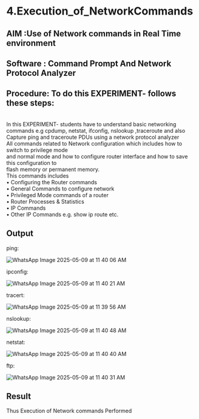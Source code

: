 # 4.Execution_of_NetworkCommands
## AIM :Use of Network commands in Real Time environment
## Software : Command Prompt And Network Protocol Analyzer
## Procedure: To do this EXPERIMENT- follows these steps:
<BR>
In this EXPERIMENT- students have to understand basic networking commands e.g cpdump, netstat, ifconfig, nslookup ,traceroute and also Capture ping and traceroute PDUs using a network protocol analyzer 
<BR>
All commands related to Network configuration which includes how to switch to privilege mode
<BR>
and normal mode and how to configure router interface and how to save this configuration to
<BR>
flash memory or permanent memory.
<BR>
This commands includes
<BR>
• Configuring the Router commands
<BR>
• General Commands to configure network
<BR>
• Privileged Mode commands of a router 
<BR>
• Router Processes & Statistics
<BR>
• IP Commands
<BR>
• Other IP Commands e.g. show ip route etc.
<BR>

## Output
ping:

![WhatsApp Image 2025-05-09 at 11 40 06 AM](https://github.com/user-attachments/assets/3105cc7f-2cd7-4482-a468-316b06d6b947)

ipconfig:

![WhatsApp Image 2025-05-09 at 11 40 21 AM](https://github.com/user-attachments/assets/a5b22e1c-54a7-47e3-949b-83d4d8e9e6ee)

tracert:

![WhatsApp Image 2025-05-09 at 11 39 56 AM](https://github.com/user-attachments/assets/2f7ff7e3-f8fc-49d6-87c8-694cd05e892a)

nslookup:

![WhatsApp Image 2025-05-09 at 11 40 48 AM](https://github.com/user-attachments/assets/301084df-cc8f-4dd5-b670-1b58527c9914)

netstat:

![WhatsApp Image 2025-05-09 at 11 40 40 AM](https://github.com/user-attachments/assets/69538277-319c-4556-9cdc-60cf6ccbfa33)

ftp:

![WhatsApp Image 2025-05-09 at 11 40 31 AM](https://github.com/user-attachments/assets/54d914e7-5c6e-447f-8a89-0d4bfb97c4e1)

## Result
Thus Execution of Network commands Performed 
